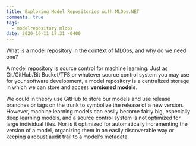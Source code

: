 ```yaml
---
title: Exploring Model Repositories with MLOps.NET
comments: true
tags:
  - modelrepository mlops
date: 2020-10-11 17:31 -0400
---
```

What is a model repository in the context of MLOps, and why do we need one?

A model repository is source control for machine learning. Just as Git/GitHub/Bit Bucket/TFS or whatever source control system you may use for your software development, a model repository is a centralized storage in which we can store and access **versioned models**. 

We could in theory use GitHub to store our models and use release branches or tags on the trunk to symbolize the release of a new version. However, machine learning models can easily become fairly big, especially deep learning models, and a source control system is not optimized for large individual files. Nor is it optimized for automatically incrementing the version of a model, organizing them in an easily discoverable way or keeping a robust audit trail to a model's metadata. 